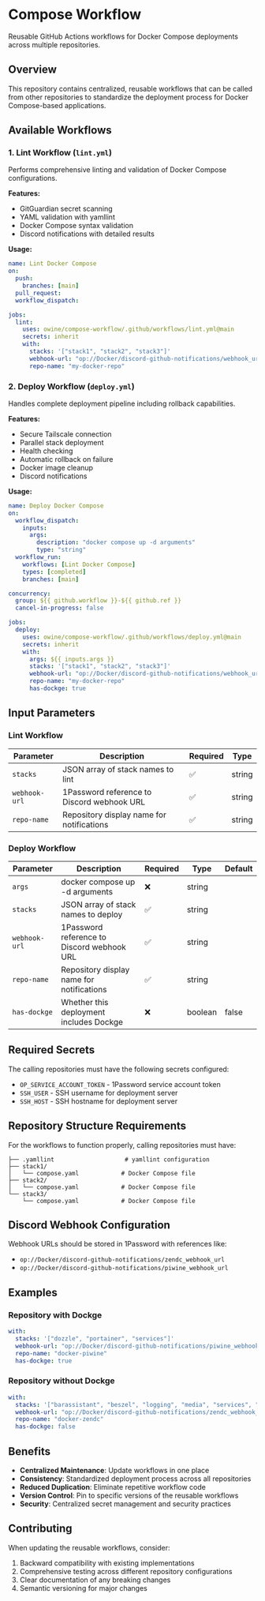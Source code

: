 # Compose Workflow

Reusable GitHub Actions workflows for Docker Compose deployments across multiple repositories.

## Overview

This repository contains centralized, reusable workflows that can be called from other repositories to standardize the deployment process for Docker Compose-based applications.

## Available Workflows

### 1. Lint Workflow (`lint.yml`)

Performs comprehensive linting and validation of Docker Compose configurations.

**Features:**
- GitGuardian secret scanning
- YAML validation with yamllint
- Docker Compose syntax validation
- Discord notifications with detailed results

**Usage:**
```yaml
name: Lint Docker Compose
on:
  push:
    branches: [main]
  pull_request:
  workflow_dispatch:

jobs:
  lint:
    uses: owine/compose-workflow/.github/workflows/lint.yml@main
    secrets: inherit
    with:
      stacks: '["stack1", "stack2", "stack3"]'
      webhook-url: "op://Docker/discord-github-notifications/webhook_url"
      repo-name: "my-docker-repo"
```

### 2. Deploy Workflow (`deploy.yml`)

Handles complete deployment pipeline including rollback capabilities.

**Features:**
- Secure Tailscale connection
- Parallel stack deployment
- Health checking
- Automatic rollback on failure
- Docker image cleanup
- Discord notifications

**Usage:**
```yaml
name: Deploy Docker Compose
on:
  workflow_dispatch:
    inputs:
      args:
        description: "docker compose up -d arguments"
        type: "string"
  workflow_run:
    workflows: [Lint Docker Compose]
    types: [completed]
    branches: [main]

concurrency:
  group: ${{ github.workflow }}-${{ github.ref }}
  cancel-in-progress: false

jobs:
  deploy:
    uses: owine/compose-workflow/.github/workflows/deploy.yml@main
    secrets: inherit
    with:
      args: ${{ inputs.args }}
      stacks: '["stack1", "stack2", "stack3"]'
      webhook-url: "op://Docker/discord-github-notifications/webhook_url"
      repo-name: "my-docker-repo"
      has-dockge: true
```

## Input Parameters

### Lint Workflow

| Parameter | Description | Required | Type |
|-----------|-------------|----------|------|
| `stacks` | JSON array of stack names to lint | ✅ | string |
| `webhook-url` | 1Password reference to Discord webhook URL | ✅ | string |
| `repo-name` | Repository display name for notifications | ✅ | string |

### Deploy Workflow

| Parameter | Description | Required | Type | Default |
|-----------|-------------|----------|------|---------|
| `args` | docker compose up -d arguments | ❌ | string | |
| `stacks` | JSON array of stack names to deploy | ✅ | string | |
| `webhook-url` | 1Password reference to Discord webhook URL | ✅ | string | |
| `repo-name` | Repository display name for notifications | ✅ | string | |
| `has-dockge` | Whether this deployment includes Dockge | ❌ | boolean | false |

## Required Secrets

The calling repositories must have the following secrets configured:

- `OP_SERVICE_ACCOUNT_TOKEN` - 1Password service account token
- `SSH_USER` - SSH username for deployment server
- `SSH_HOST` - SSH hostname for deployment server

## Repository Structure Requirements

For the workflows to function properly, calling repositories must have:

```
├── .yamllint                    # yamllint configuration
├── stack1/
│   └── compose.yaml            # Docker Compose file
├── stack2/
│   └── compose.yaml            # Docker Compose file
└── stack3/
    └── compose.yaml            # Docker Compose file
```

## Discord Webhook Configuration

Webhook URLs should be stored in 1Password with references like:
- `op://Docker/discord-github-notifications/zendc_webhook_url`
- `op://Docker/discord-github-notifications/piwine_webhook_url`

## Examples

### Repository with Dockge
```yaml
with:
  stacks: '["dozzle", "portainer", "services"]'
  webhook-url: "op://Docker/discord-github-notifications/piwine_webhook_url"
  repo-name: "docker-piwine"
  has-dockge: true
```

### Repository without Dockge  
```yaml
with:
  stacks: '["barassistant", "beszel", "logging", "media", "services", "zencommand"]'
  webhook-url: "op://Docker/discord-github-notifications/zendc_webhook_url"
  repo-name: "docker-zendc"
  has-dockge: false
```

## Benefits

- **Centralized Maintenance**: Update workflows in one place
- **Consistency**: Standardized deployment process across all repositories
- **Reduced Duplication**: Eliminate repetitive workflow code
- **Version Control**: Pin to specific versions of the reusable workflows
- **Security**: Centralized secret management and security practices

## Contributing

When updating the reusable workflows, consider:
1. Backward compatibility with existing implementations
2. Comprehensive testing across different repository configurations
3. Clear documentation of any breaking changes
4. Semantic versioning for major changes
